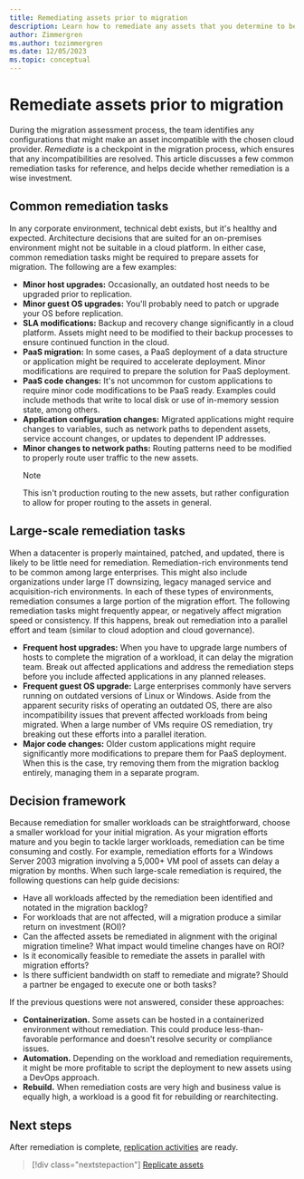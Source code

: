 ```yaml
---
title: Remediating assets prior to migration
description: Learn how to remediate any assets that you determine to be incompatible with your chosen cloud provider before migration begins.
author: Zimmergren
ms.author: tozimmergren
ms.date: 12/05/2023
ms.topic: conceptual
---
```


# Remediate assets prior to migration

During the migration assessment process, the team identifies any configurations that might make an asset incompatible with the chosen cloud provider. *Remediate* is a checkpoint in the migration process, which ensures that any incompatibilities are resolved. This article discusses a few common remediation tasks for reference, and helps decide whether remediation is a wise investment.

## Common remediation tasks

In any corporate environment, technical debt exists, but it's healthy and expected. Architecture decisions that are suited for an on-premises environment might not be suitable in a cloud platform. In either case, common remediation tasks might be required to prepare assets for migration. The following are a few examples:

- **Minor host upgrades:** Occasionally, an outdated host needs to be upgraded prior to replication.
- **Minor guest OS upgrades:** You'll probably need to patch or upgrade your OS before replication.
- **SLA modifications:** Backup and recovery change significantly in a cloud platform. Assets might need to be modified to their backup processes to ensure continued function in the cloud.
- **PaaS migration:** In some cases, a PaaS deployment of a data structure or application might be required to accelerate deployment. Minor modifications are required to prepare the solution for PaaS deployment.
- **PaaS code changes:** It's not uncommon for custom applications to require minor code modifications to be PaaS ready. Examples could include methods that write to local disk or use of in-memory session state, among others.
- **Application configuration changes:** Migrated applications might require changes to variables, such as network paths to dependent assets, service account changes, or updates to dependent IP addresses.
- **Minor changes to network paths:** Routing patterns need to be modified to properly route user traffic to the new assets.
    > [!NOTE]
    > This isn't production routing to the new assets, but rather configuration to allow for proper routing to the assets in general.

## Large-scale remediation tasks

When a datacenter is properly maintained, patched, and updated, there is likely to be little need for remediation. Remediation-rich environments tend to be common among large enterprises. This might also include organizations under large IT downsizing, legacy managed service and acquisition-rich environments. In each of these types of environments, remediation consumes a large portion of the migration effort. The following remediation tasks might frequently appear, or negatively affect migration speed or consistency. If this happens, break out remediation into a parallel effort and team (similar to cloud adoption and cloud governance).

- **Frequent host upgrades:** When you have to upgrade large numbers of hosts to complete the migration of a workload, it can delay the migration team. Break out affected applications and address the remediation steps before you include affected applications in any planned releases.
- **Frequent guest OS upgrade:** Large enterprises commonly have servers running on outdated versions of Linux or Windows. Aside from the apparent security risks of operating an outdated OS, there are also incompatibility issues that prevent affected workloads from being migrated. When a large number of VMs require OS remediation, try breaking out these efforts into a parallel iteration.
- **Major code changes:** Older custom applications might require significantly more modifications to prepare them for PaaS deployment. When this is the case, try removing them from the migration backlog entirely, managing them in a separate program.

## Decision framework

Because remediation for smaller workloads can be straightforward, choose a smaller workload for your initial migration. As your migration efforts mature and you begin to tackle larger workloads, remediation can be time consuming and costly. For example, remediation efforts for a Windows Server 2003 migration involving a 5,000+ VM pool of assets can delay a migration by months. When such large-scale remediation is required, the following questions can help guide decisions:

- Have all workloads affected by the remediation been identified and notated in the migration backlog?
- For workloads that are not affected, will a migration produce a similar return on investment (ROI)?
- Can the affected assets be remediated in alignment with the original migration timeline? What impact would timeline changes have on ROI?
- Is it economically feasible to remediate the assets in parallel with migration efforts?
- Is there sufficient bandwidth on staff to remediate and migrate? Should a partner be engaged to execute one or both tasks?

If the previous questions were not answered, consider these approaches:

- **Containerization.** Some assets can be hosted in a containerized environment without remediation. This could produce less-than-favorable performance and doesn't resolve security or compliance issues.
- **Automation.** Depending on the workload and remediation requirements, it might be more profitable to script the deployment to new assets using a DevOps approach.
- **Rebuild.** When remediation costs are very high and business value is equally high, a workload is a good fit for rebuilding or rearchitecting.

## Next steps

After remediation is complete, [replication activities](./replicate.md) are ready.

> [!div class="nextstepaction"]
> [Replicate assets](./replicate.md)
